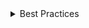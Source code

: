 <details>
<summary>
 Best Practices
</summary>

### Do

- Use MessageBar components inside MesssageBarGroup
- Include a dismiss button as the container action
- Reduce number of actions in the MessageBar
- Use preset intents

### Don't

- Use enter animations on page load
- Use manual layout if possible - this is a built-in feature
- Use long messages for content - keep content to under 100 characters
- Customize announcement politeness - check with your a11y champ

</details>
